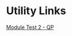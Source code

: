 # Utility Links

[Module Test 2 - QP]([https://pages.github.com/](https://docs.google.com/document/d/1-uVN_ERfIorRHeuV8ilTIHgfVmz_HGGW/edit?usp=sharing&ouid=102189640680844426038&rtpof=true&sd=true))
